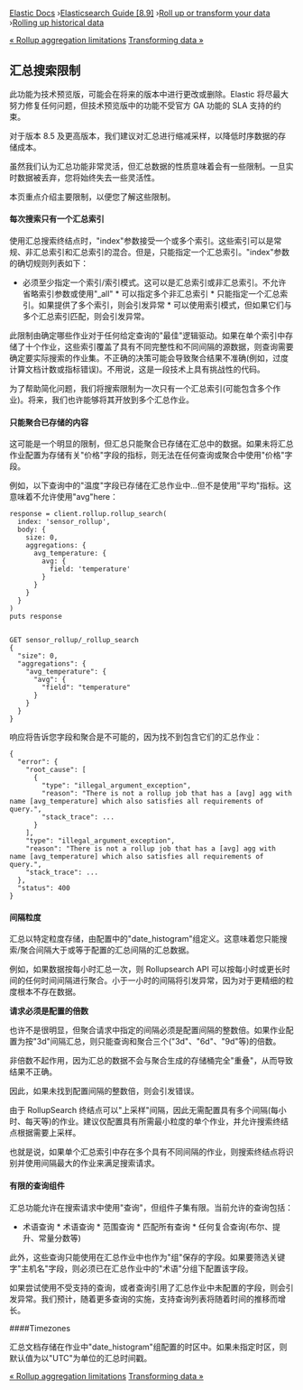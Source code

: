 

[Elastic Docs](/guide/) ›[Elasticsearch Guide [8.9]](index.md) ›[Roll up or
transform your data](data-rollup-transform.md) ›[Rolling up historical
data](xpack-rollup.md)

[« Rollup aggregation limitations](rollup-agg-limitations.md) [Transforming
data »](transforms.md)

## 汇总搜索限制

此功能为技术预览版，可能会在将来的版本中进行更改或删除。Elastic 将尽最大努力修复任何问题，但技术预览版中的功能不受官方 GA 功能的 SLA 支持的约束。

对于版本 8.5 及更高版本，我们建议对汇总进行缩减采样，以降低时序数据的存储成本。

虽然我们认为汇总功能非常灵活，但汇总数据的性质意味着会有一些限制。一旦实时数据被丢弃，您将始终失去一些灵活性。

本页重点介绍主要限制，以便您了解这些限制。

#### 每次搜索只有一个汇总索引

使用汇总搜索终结点时，"index"参数接受一个或多个索引。这些索引可以是常规、非汇总索引和汇总索引的混合。但是，只能指定一个汇总索引。"index"参数的确切规则列表如下：

* 必须至少指定一个索引/索引模式。这可以是汇总索引或非汇总索引。不允许省略索引参数或使用"_all" * 可以指定多个非汇总索引 * 只能指定一个汇总索引。如果提供了多个索引，则会引发异常 * 可以使用索引模式，但如果它们与多个汇总索引匹配，则会引发异常。

此限制由确定哪些作业对于任何给定查询的"最佳"逻辑驱动。如果在单个索引中存储了十个作业，这些索引覆盖了具有不同完整性和不同间隔的源数据，则查询需要确定要实际搜索的作业集。不正确的决策可能会导致聚合结果不准确(例如，过度计算文档计数或指标错误)。不用说，这是一段技术上具有挑战性的代码。

为了帮助简化问题，我们将搜索限制为一次只有一个汇总索引(可能包含多个作业)。将来，我们也许能够将其开放到多个汇总作业。

#### 只能聚合已存储的内容

这可能是一个明显的限制，但汇总只能聚合已存储在汇总中的数据。如果未将汇总作业配置为存储有关"价格"字段的指标，则无法在任何查询或聚合中使用"价格"字段。

例如，以下查询中的"温度"字段已存储在汇总作业中...但不是使用"平均"指标。这意味着不允许使用"avg"here：

    
    
    response = client.rollup.rollup_search(
      index: 'sensor_rollup',
      body: {
        size: 0,
        aggregations: {
          avg_temperature: {
            avg: {
              field: 'temperature'
            }
          }
        }
      }
    )
    puts response
    
    
    GET sensor_rollup/_rollup_search
    {
      "size": 0,
      "aggregations": {
        "avg_temperature": {
          "avg": {
            "field": "temperature"
          }
        }
      }
    }

响应将告诉您字段和聚合是不可能的，因为找不到包含它们的汇总作业：

    
    
    {
      "error": {
        "root_cause": [
          {
            "type": "illegal_argument_exception",
            "reason": "There is not a rollup job that has a [avg] agg with name [avg_temperature] which also satisfies all requirements of query.",
            "stack_trace": ...
          }
        ],
        "type": "illegal_argument_exception",
        "reason": "There is not a rollup job that has a [avg] agg with name [avg_temperature] which also satisfies all requirements of query.",
        "stack_trace": ...
      },
      "status": 400
    }

#### 间隔粒度

汇总以特定粒度存储，由配置中的"date_histogram"组定义。这意味着您只能搜索/聚合间隔大于或等于配置的汇总间隔的汇总数据。

例如，如果数据按每小时汇总一次，则 Rollupsearch API 可以按每小时或更长时间的任何时间间隔进行聚合。小于一小时的间隔将引发异常，因为对于更精细的粒度根本不存在数据。

**请求必须是配置的倍数**

也许不是很明显，但聚合请求中指定的间隔必须是配置间隔的整数倍。如果作业配置为按"3d"间隔汇总，则只能查询和聚合三个("3d"、"6d"、"9d"等)的倍数。

非倍数不起作用，因为汇总的数据不会与聚合生成的存储桶完全"重叠"，从而导致结果不正确。

因此，如果未找到配置间隔的整数倍，则会引发错误。

由于 RollupSearch 终结点可以"上采样"间隔，因此无需配置具有多个间隔(每小时、每天等)的作业。建议仅配置具有所需最小粒度的单个作业，并允许搜索终结点根据需要上采样。

也就是说，如果单个汇总索引中存在多个具有不同间隔的作业，则搜索终结点将识别并使用间隔最大的作业来满足搜索请求。

#### 有限的查询组件

汇总功能允许在搜索请求中使用"查询"，但组件子集有限。当前允许的查询包括：

* 术语查询 * 术语查询 * 范围查询 * 匹配所有查询 * 任何复合查询(布尔、提升、常量分数等)

此外，这些查询只能使用在汇总作业中也作为"组"保存的字段。如果要筛选关键字"主机名"字段，则必须已在汇总作业中的"术语"分组下配置该字段。

如果尝试使用不受支持的查询，或者查询引用了汇总作业中未配置的字段，则会引发异常。我们预计，随着更多查询的实施，支持查询列表将随着时间的推移而增长。

####Timezones

汇总文档存储在作业中"date_histogram"组配置的时区中。如果未指定时区，则默认值为以"UTC"为单位的汇总时间戳。

[« Rollup aggregation limitations](rollup-agg-limitations.md) [Transforming
data »](transforms.md)
